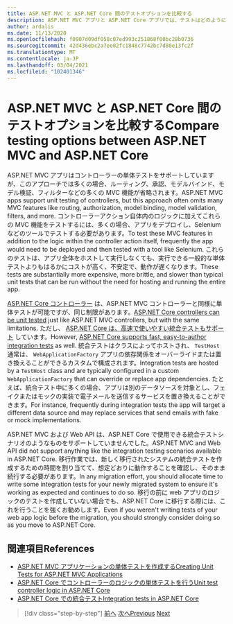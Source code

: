 ```yaml
---
title: ASP.NET MVC と ASP.NET Core 間のテストオプションを比較する
description: ASP.NET MVC アプリと ASP.NET Core アプリでは、テストはどのように異なりますか。
author: ardalis
ms.date: 11/13/2020
ms.openlocfilehash: f0907d09df058c07ed993c251868f00bc28b0736
ms.sourcegitcommit: 42d436ebc2a7ee02fc1848c7742bc7d80e13fc2f
ms.translationtype: MT
ms.contentlocale: ja-JP
ms.lasthandoff: 03/04/2021
ms.locfileid: "102401346"
---
```

# <a name="compare-testing-options-between-aspnet-mvc-and-aspnet-core"></a><span data-ttu-id="d4874-103">ASP.NET MVC と ASP.NET Core 間のテストオプションを比較する</span><span class="sxs-lookup"><span data-stu-id="d4874-103">Compare testing options between ASP.NET MVC and ASP.NET Core</span></span>

<span data-ttu-id="d4874-104">ASP.NET MVC アプリはコントローラーの単体テストをサポートしていますが、このアプローチでは多くの場合、ルーティング、承認、モデルバインド、モデル検証、フィルターなどの多くの MVC 機能が省略されます。</span><span class="sxs-lookup"><span data-stu-id="d4874-104">ASP.NET MVC apps support unit testing of controllers, but this approach often omits many MVC features like routing, authorization, model binding, model validation, filters, and more.</span></span> <span data-ttu-id="d4874-105">コントローラーアクション自体内のロジックに加えてこれらの MVC 機能をテストするには、多くの場合、アプリをデプロイし、Selenium などのツールでテストする必要があります。</span><span class="sxs-lookup"><span data-stu-id="d4874-105">To test these MVC features in addition to the logic within the controller action itself, frequently the app would need to be deployed and then tested with a tool like Selenium.</span></span> <span data-ttu-id="d4874-106">これらのテストは、アプリ全体をホストして実行しなくても、実行できる一般的な単体テストよりもはるかにコストが高く、不安定で、動作が遅くなります。</span><span class="sxs-lookup"><span data-stu-id="d4874-106">These tests are substantially more expensive, more brittle, and slower than typical unit tests that can be run without the need for hosting and running the entire app.</span></span>

<span data-ttu-id="d4874-107">[ASP.NET Core コントローラー](/aspnet/core/mvc/controllers/testing) は、ASP.NET MVC コントローラーと同様に単体テストが可能ですが、同じ制限があります。</span><span class="sxs-lookup"><span data-stu-id="d4874-107">[ASP.NET Core controllers can be unit tested](/aspnet/core/mvc/controllers/testing) just like ASP.NET MVC controllers, but with the same limitations.</span></span> <span data-ttu-id="d4874-108">ただし、 [ASP.NET Core は、高速で使いやすい統合テストもサポート](/aspnet/core/test/integration-tests) しています。</span><span class="sxs-lookup"><span data-stu-id="d4874-108">However, [ASP.NET Core supports fast, easy-to-author integration tests](/aspnet/core/test/integration-tests) as well.</span></span> <span data-ttu-id="d4874-109">統合テストはクラスによってホストされ、 `TestHost` 通常は、 `WebApplicationFactory` アプリの依存関係をオーバーライドまたは置き換えることができるカスタムで構成されます。</span><span class="sxs-lookup"><span data-stu-id="d4874-109">Integration tests are hosted by a `TestHost` class and are typically configured in a custom `WebApplicationFactory` that can override or replace app dependencies.</span></span> <span data-ttu-id="d4874-110">たとえば、統合テスト中に多くの場合、アプリは別のデータソースを対象とし、フェイクまたはモックの実装で電子メールを送信するサービスを置き換えることができます。</span><span class="sxs-lookup"><span data-stu-id="d4874-110">For instance, frequently during integration tests the app will target a different data source and may replace services that send emails with fake or mock implementations.</span></span>

<span data-ttu-id="d4874-111">ASP.NET MVC および Web API は、ASP.NET Core で使用できる統合テストシナリオのようなものをサポートしていませんでした。</span><span class="sxs-lookup"><span data-stu-id="d4874-111">ASP.NET MVC and Web API did not support anything like the integration testing scenarios available in ASP.NET Core.</span></span> <span data-ttu-id="d4874-112">移行作業では、新しく移行されたシステムの統合テストを作成するための時間を割り当てて、想定どおりに動作することを確認し、そのまま続行する必要があります。</span><span class="sxs-lookup"><span data-stu-id="d4874-112">In any migration effort, you should allocate time to write some integration tests for your newly migrated system to ensure it's working as expected and continues to do so.</span></span> <span data-ttu-id="d4874-113">移行の前に web アプリのロジックのテストを作成していない場合でも、ASP.NET Core に移行する際には、これを行うことを強くお勧めします。</span><span class="sxs-lookup"><span data-stu-id="d4874-113">Even if you weren't writing tests of your web app logic before the migration, you should strongly consider doing so as you move to ASP.NET Core.</span></span>

## <a name="references"></a><span data-ttu-id="d4874-114">関連項目</span><span class="sxs-lookup"><span data-stu-id="d4874-114">References</span></span>

- [<span data-ttu-id="d4874-115">ASP.NET MVC アプリケーションの単体テストを作成する</span><span class="sxs-lookup"><span data-stu-id="d4874-115">Creating Unit Tests for ASP.NET MVC Applications</span></span>](/aspnet/mvc/overview/older-versions-1/unit-testing/creating-unit-tests-for-asp-net-mvc-applications-cs)
- [<span data-ttu-id="d4874-116">ASP.NET Core でコントローラーのロジックの単体テストを行う</span><span class="sxs-lookup"><span data-stu-id="d4874-116">Unit test controller logic in ASP.NET Core</span></span>](/aspnet/core/mvc/controllers/testing)
- [<span data-ttu-id="d4874-117">ASP.NET Core での統合テスト</span><span class="sxs-lookup"><span data-stu-id="d4874-117">Integration tests in ASP.NET Core</span></span>](/aspnet/core/test/integration-tests)

>[!div class="step-by-step"]
><span data-ttu-id="d4874-118">[前へ](signalr-differences.md)
>[次へ](migrate-large-solutions.md)</span><span class="sxs-lookup"><span data-stu-id="d4874-118">[Previous](signalr-differences.md)
[Next](migrate-large-solutions.md)</span></span>
